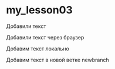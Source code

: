 # my_lesson03

Добавили текст

Добавили текст через браузер

Добавим текст локально

Добавим текст в новой ветке newbranch
